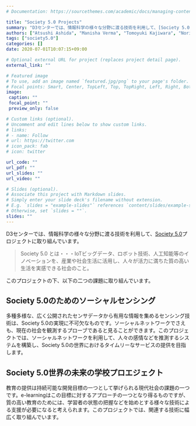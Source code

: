 ```yaml
---
# Documentation: https://sourcethemes.com/academic/docs/managing-content/

title: "Society 5.0 Projects"
summary: "D3センターでは、情報科学の様々な分野に渡る技術を利用して、[Society 5.0](https://www.ildi.ids.osaka-u.ac.jp/)プロジェクトに取り組んでいます。"
authors: ["Atsushi Ashida", "Manisha Verma", "Tomoyuki Kajiwara", "Noriko Takemura", "Hideaki Hayashi", "Yuta Nakashima", "Hajime Nagahara"]
tags: ["society5.0"]
categories: []
date: 2020-07-01T10:07:15+09:00

# Optional external URL for project (replaces project detail page).
external_link: ""

# Featured image
# To use, add an image named `featured.jpg/png` to your page's folder.
# Focal points: Smart, Center, TopLeft, Top, TopRight, Left, Right, BottomLeft, Bottom, BottomRight.
image:
 caption: ""
 focal_point: ""
 preview_only: false

# Custom links (optional).
# Uncomment and edit lines below to show custom links.
# links:
# - name: Follow
# url: https://twitter.com
# icon_pack: fab
# icon: twitter

url_code: ""
url_pdf: ""
url_slides: ""
url_video: ""

# Slides (optional).
# Associate this project with Markdown slides.
# Simply enter your slide deck's filename without extension.
# E.g. `slides = "example-slides"` references `content/slides/example-slides.md`.
# Otherwise, set `slides = ""`.
slides: ""
---
```

D3センターでは、情報科学の様々な分野に渡る技術を利用して、[Society 5.0](https://www.ildi.ids.osaka-u.ac.jp/)プロジェクトに取り組んでいます。

> Society 5.0 とは・・・IoTビッグデータ、ロボット技術、人工知能等のイノベーションを、産業や社会生活に活用し、人々が活力に満ちた質の高い生活を実感できる社会のこと。

このプロジェクトの下、以下の二つの課題に取り組んでいます。

## Society 5.0のためのソーシャルセンシング

多種多様な、広く公開されたセンサデータから有用な情報を集めるセンシング技術は、Society 5.0の実現に不可欠なものです。ソーシャルネットワークでさえも、現在の社会を観測するプローブであると見ることができます。このプロジェクトでは、ソーシャルネットワークを利用して、人々の感情などを推測するシステムを構築し、Society 5.0の世界におけるタイムリーなサービスの提供を目指します。

## Society 5.0世界の未来の学校プロエジェクト 

教育の提供は持続可能な開発目標の一つとして挙げられる現代社会の課題の一つです。e-learningはこの目標に対するアプローチの一つとなり得るものですが、質の高い教育のためには、学習者の状態の把握などを始めとする様々な技術による支援が必要になると考えられます。このプロジェクトでは、関連する技術に幅広く取り組んでいます。